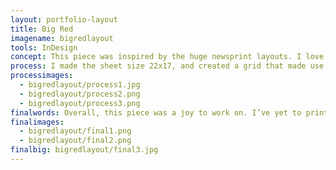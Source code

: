 ```yaml
---
layout: portfolio-layout
title: Big Red
imagename: bigredlayout
tools: InDesign
concept: This piece was inspired by the huge newsprint layouts. I love the idea of having a magazine, which usually makes great use of the space, and a newspaper that takes up every inch possible, and reversing it.  The overall idea was to use this layout for a series of unrelated articles, and have it work together and cope with each article need.
process: I made the sheet size 22x17, and created a grid that made use of the space—and that fit the enormous cap height, and allowed for columns to fit comfortably.  I used Futura for the titles and copy, and because of its wonderful even tendencies, I was able to fully justify the type without fighting the font or columns. I used ITC Century for pull quotes, headings and other little details.  The most interesting part was the colour. I did the red and black as Pantone colours, in order to allow for the transparency. This would increase the readability of the body copy overtop of the title or quote.
processimages:
  - bigredlayout/process1.jpg
  - bigredlayout/process2.png
  - bigredlayout/process3.png
finalwords: Overall, this piece was a joy to work on. I’ve yet to print it on a sheet of newsprint, but I look forward to it! This piece fulfilled the desire to make something obnoxiously large and bold, and something that demanded attention no matter what article was in place.
finalimages:
  - bigredlayout/final1.png
  - bigredlayout/final2.png
finalbig: bigredlayout/final3.jpg
---
```


